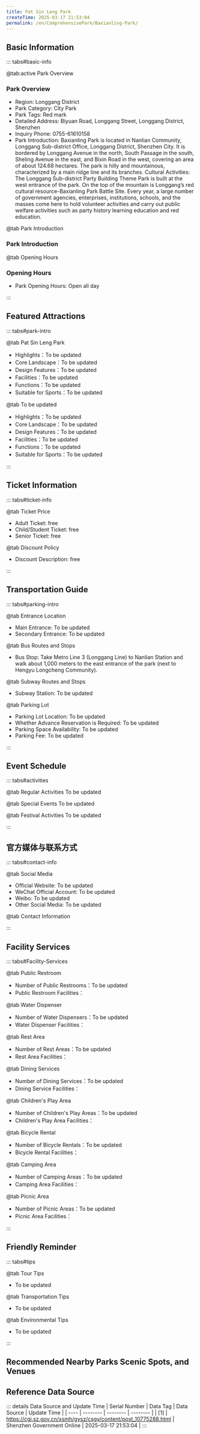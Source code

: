 ```yaml
---
title: Pat Sin Leng Park
createTime: 2025-03-17 21:53:04
permalink: /en/ComprehensivePark/Baxianling-Park/
---
```



<script setup>
import ImageSwiper from '/.vuepress/theme/components/ImageSwiper.vue'
// 轮播图数据
const swiperItems = [
    {
                link: 'https://cgj.sz.gov.cn/img/4/4005/4005962/10775288.jpg',
                title: 'Pat Sin Leng Park',
                description: '',
                author: 'Shenzhen Government Online',
                date: '2025/03/17'
                },
  {
                link: 'https://cgj.sz.gov.cn/img/4/4005/4005962/10775288.jpg',
                title: 'Pat Sin Leng Park',
                description: '',
                author: 'Shenzhen Government Online',
                date: '2025/03/17'
                }
]
// 配置项
const swiperConfig = {
  height: 500,
  showInfo: true
}
</script>
<!-- 轮播图组件 -->
<ImageSwiper :items="swiperItems" :config="swiperConfig" />



## Basic Information

::: tabs#basic-info

@tab:active Park Overview
### Park Overview
- Region: Longgang District
- Park Category: City Park
- Park Tags: Red mark
- Detailed Address: Biyuan Road, Longgang Street, Longgang District, Shenzhen
- Inquiry Phone: 0755-61610158
- Park Introduction: Baxianling Park is located in Nanlian Community, Longgang Sub-district Office, Longgang District, Shenzhen City. It is bordered by Longgang Avenue in the north, South Passage in the south, Sheling Avenue in the east, and Bixin Road in the west, covering an area of about 124.68 hectares. The park is hilly and mountainous, characterized by a main ridge line and its branches. Cultural Activities: The Longgang Sub-district Party Building Theme Park is built at the west entrance of the park. On the top of the mountain is Longgang’s red cultural resource-Baxianling Park Battle Site. Every year, a large number of government agencies, enterprises, institutions, schools, and the masses come here to hold volunteer activities and carry out public welfare activities such as party history learning education and red education.

@tab Park Introduction
### Park Introduction
@tab Opening Hours
### Opening Hours
- Park Opening Hours: Open all day

:::

## Featured Attractions

::: tabs#park-intro

@tab Pat Sin Leng Park
<ImageCard
image="https://cgj.sz.gov.cn/images/index20230710_1.png"
    title="Pat Sin Leng Park"
    description="There is a lawn area of about 10,000 square meters at the west entrance of the park, where more than 320 yellow bell trees are planted, and more than 500 royal purple bauhinia trees are planted at the east entrance. During the peak flowering period every year, it attracts a large number of citizens and tourists to enjoy the flowers and have picnics, which has become a major cultural landscape of the park. There is a 3.5-kilometer greenway in the park, with lush trees and clear air, which is a good place for nearby residents to relax and exercise."
    date=""
    author="Shenzhen Government Online"
/>


- Highlights：To be updated
- Core Landscape：To be updated
- Design Features：To be updated
- Facilities：To be updated
- Functions：To be updated
- Suitable for Sports：To be updated

@tab To be updated
<ImageCard
image="https://cgj.sz.gov.cn/images/index20230710_1.png"
    title="Pat Sin Leng Park"
    description="There is a lawn area of about 10,000 square meters at the west entrance of the park, where more than 320 yellow bell trees are planted, and more than 500 royal purple bauhinia trees are planted at the east entrance. During the peak flowering period every year, it attracts a large number of citizens and tourists to enjoy the flowers and have picnics, which has become a major cultural landscape of the park. There is a 3.5-kilometer greenway in the park, with lush trees and clear air, which is a good place for nearby residents to relax and exercise."
    date=""
    author="Shenzhen Government Online"
/>


- Highlights：To be updated
- Core Landscape：To be updated
- Design Features：To be updated
- Facilities：To be updated
- Functions：To be updated
- Suitable for Sports：To be updated

:::

## Ticket Information

::: tabs#ticket-info

@tab Ticket Price
- Adult Ticket: free
- Child/Student Ticket: free
- Senior Ticket: free

@tab Discount Policy
- Discount Description: free

:::

## Transportation Guide

::: tabs#parking-intro

@tab Entrance Location
- Main Entrance: To be updated
- Secondary Entrance: To be updated

@tab Bus Routes and Stops
- Bus Stop: Take Metro Line 3 (Longgang Line) to Nanlian Station and walk about 1,000 meters to the east entrance of the park (next to Hengyu Longcheng Community).

@tab Subway Routes and Stops
- Subway Station: To be updated

@tab Parking Lot
- Parking Lot Location: To be updated
- Whether Advance Reservation is Required: To be updated
- Parking Space Availability: To be updated
- Parking Fee: To be updated

:::

## Event Schedule

::: tabs#activities

@tab Regular Activities
To be updated

@tab Special Events
To be updated

@tab Festival Activities
To be updated

:::

## 官方媒体与联系方式

::: tabs#contact-info

@tab Social Media
- Official Website: To be updated
- WeChat Official Account: To be updated
- Weibo: To be updated
- Other Social Media: To be updated

@tab Contact Information

:::

## Facility Services

::: tabs#Facility-Services

@tab Public Restroom
- Number of Public Restrooms：To be updated
- Public Restroom Facilities：

@tab Water Dispenser
- Number of Water Dispensers：To be updated
- Water Dispenser Facilities：

@tab Rest Area
- Number of Rest Areas：To be updated
- Rest Area Facilities：

@tab Dining Services
- Number of Dining Services：To be updated
- Dining Service Facilities：

@tab Children's Play Area
- Number of Children's Play Areas：To be updated
- Children's Play Area Facilities：

@tab Bicycle Rental
- Number of Bicycle Rentals：To be updated
- Bicycle Rental Facilities：

@tab Camping Area
- Number of Camping Areas：To be updated
- Camping Area Facilities：

@tab Picnic Area
- Number of Picnic Areas：To be updated
- Picnic Area Facilities：

:::

## Friendly Reminder

::: tabs#tips

@tab Tour Tips
- To be updated

@tab Transportation Tips
- To be updated

@tab Environmental Tips
- To be updated

:::

## Recommended Nearby Parks Scenic Spots, and Venues

<CardGrid>
  <ImageCard
        image="https://cgj.sz.gov.cn/img/4/4005/4005963/10775289.png"
        title="Back Seaside Park"
        description="Houhaibin Park (Phase I) extends from Dongbin Road in the north to Gongye 7th Road in the south, adjacent to Houhaibin Road. It is a long and narrow strip park "
        href="/en/ComprehensivePark/Houhaibin-Park/"
        author="Shenzhen Government Online"
        date="2025/01/02"
      />
      <ImageCard
        image="https://cgj.sz.gov.cn/img/4/4005/4005963/10775289.png"
        title="Back Seaside Park"
        description="Houhaibin Park (Phase I) extends from Dongbin Road in the north to Gongye 7th Road in the south, adjacent to Houhaibin Road. It is a long and narrow strip park "
        href="/en/ComprehensivePark/Houhaibin-Park/"
        author="Shenzhen Government Online"
        date="2025/01/02"
      />
    </CardGrid>


## Reference Data Source

::: details Data Source and Update Time
| Serial Number | Data Tag | Data Source | Update Time |
| ---- | -------- | -------- | -------- |
| [1] | https://cgj.sz.gov.cn/xsmh/gysz/csgy/content/post_10775288.html | Shenzhen Government Online | 2025-03-17 21:53:04 |
:::

